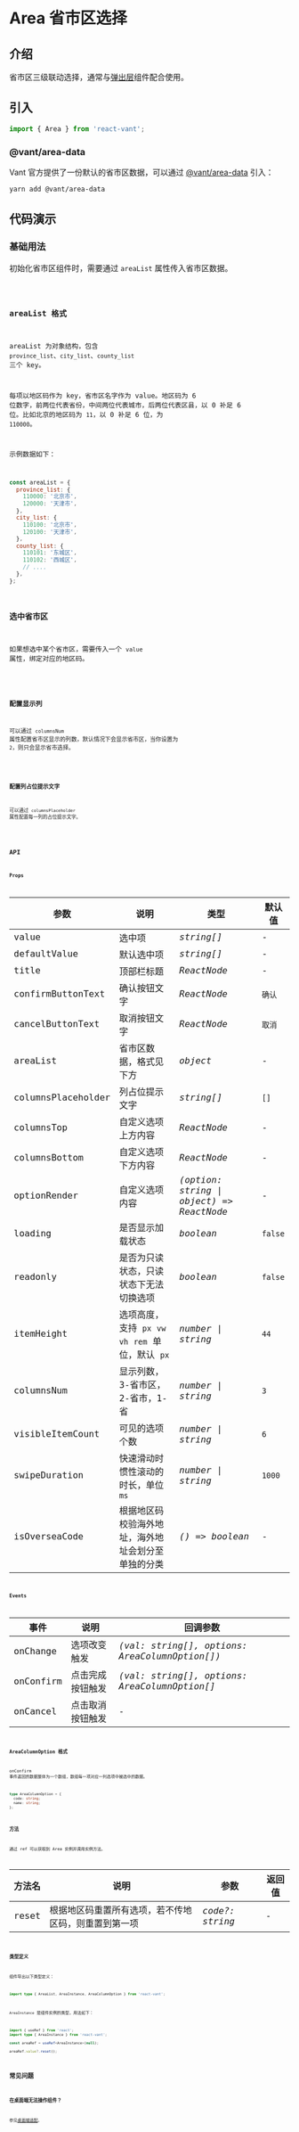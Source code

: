 # Area 省市区选择

## 介绍

省市区三级联动选择，通常与[弹出层](/components/popup)组件配合使用。

## 引入

```js
import { Area } from 'react-vant';
```

### @vant/area-data

Vant 官方提供了一份默认的省市区数据，可以通过 [@vant/area-data](https://github.com/youzan/vant/tree/dev/packages/vant-area-data) 引入：

```bash
yarn add @vant/area-data
```

## 代码演示

### 基础用法

初始化省市区组件时，需要通过 `areaList` 属性传入省市区数据。

<code title="基础用法" src="./demo/base.tsx" />

### areaList 格式

areaList 为对象结构，包含 `province_list`、`city_list`、`county_list` 三个 key。

每项以地区码作为 key，省市区名字作为 value。地区码为 6 位数字，前两位代表省份，中间两位代表城市，后两位代表区县，以 0 补足 6 位。比如北京的地区码为 `11`，以 0 补足 6 位，为 `110000`。

示例数据如下：

```js
const areaList = {
  province_list: {
    110000: '北京市',
    120000: '天津市',
  },
  city_list: {
    110100: '北京市',
    120100: '天津市',
  },
  county_list: {
    110101: '东城区',
    110102: '西城区',
    // ....
  },
};
```

### 选中省市区

如果想选中某个省市区，需要传入一个 `value` 属性，绑定对应的地区码。

<code title="选中省市区" src="./demo/choose.tsx" />

### 配置显示列

可以通过 `columnsNum` 属性配置省市区显示的列数，默认情况下会显示省市区，当你设置为 `2`，则只会显示省市选择。

<code title="配置显示列" src="./demo/column.tsx" />

### 配置列占位提示文字

可以通过 `columnsPlaceholder` 属性配置每一列的占位提示文字。

<code title="占位提示文字" src="./demo/placeholder.tsx" />

## API

### Props

| 参数 | 说明 | 类型 | 默认值 |
| --- | --- | --- | --- |
| value | 选中项 | _string[]_ | - |
| defaultValue | 默认选中项 | _string[]_ | - |
| title | 顶部栏标题 | _ReactNode_ | - |
| confirmButtonText | 确认按钮文字 | _ReactNode_ | `确认` |
| cancelButtonText | 取消按钮文字 | _ReactNode_ | `取消` |
| areaList | 省市区数据，格式见下方 | _object_ | - |
| columnsPlaceholder | 列占位提示文字 | _string[]_ | `[]` |
| columnsTop | 自定义选项上方内容 | _ReactNode_ | - |
| columnsBottom | 自定义选项下方内容 | _ReactNode_ | - |
| optionRender | 自定义选项内容 | _(option: string \| object) => ReactNode_ | - |
| loading | 是否显示加载状态 | _boolean_ | `false` |
| readonly | 是否为只读状态，只读状态下无法切换选项 | _boolean_ | `false` |
| itemHeight | 选项高度，支持 `px` `vw` `vh` `rem` 单位，默认 `px` | _number \| string_ | `44` |
| columnsNum | 显示列数，3-省市区，2-省市，1-省 | _number \| string_ | `3` |
| visibleItemCount | 可见的选项个数 | _number \| string_ | `6` |
| swipeDuration | 快速滑动时惯性滚动的时长，单位 `ms` | _number \| string_ | `1000` |
| isOverseaCode | 根据地区码校验海外地址，海外地址会划分至单独的分类 | _() => boolean_ | - |

### Events

| 事件      | 说明             | 回调参数                                       |
| --------- | ---------------- | ---------------------------------------------- |
| onChange  | 选项改变触发     | _(val: string[], options: AreaColumnOption[])_ |
| onConfirm | 点击完成按钮触发 | _(val: string[], options: AreaColumnOption[]_  |
| onCancel  | 点击取消按钮触发 | -                                              |

### AreaColumnOption 格式

onConfirm 事件返回的数据整体为一个数组，数组每一项对应一列选项中被选中的数据。

```ts
type AreaColumnOption = {
  code: string;
  name: string;
};
```

### 方法

通过 ref 可以获取到 Area 实例并调用实例方法。

| 方法名 | 说明                                                 | 参数            | 返回值 |
| ------ | ---------------------------------------------------- | --------------- | ------ |
| reset  | 根据地区码重置所有选项，若不传地区码，则重置到第一项 | _code?: string_ | -      |

### 类型定义

组件导出以下类型定义：

```ts
import type { AreaList, AreaInstance, AreaColumnOption } from 'react-vant';
```

`AreaInstance` 是组件实例的类型，用法如下：

```ts
import { useRef } from 'react';
import type { AreaInstance } from 'react-vant';

const areaRef = useRef<AreaInstance>(null);

areaRef.value?.reset();
```

## 常见问题

### 在桌面端无法操作组件？

参见[桌面端适配](/guide/advanced-usage)。
